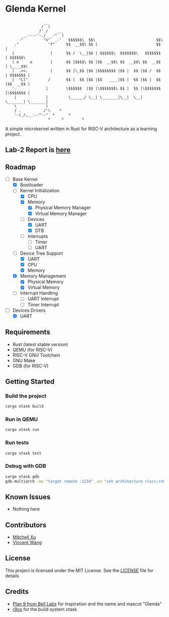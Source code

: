 # Glenda Kernel
```plaintext
                 __
                /  )
               /' /    __
        _.----'-./  _-"  )
      -"         "v"  _-'   $$$$$$\  $$\                           $$\
    ."             'Y"     $$  __$$\ $$ |                          $$ |
   |                |      $$ /  \__|$$ | $$$$$$\  $$$$$$$\   $$$$$$$ | $$$$$$\
   | o     o        |      $$ |$$$$\ $$ |$$  __$$\ $$  __$$\ $$  __$$ | \____$$\
   |  .><.          |      $$ |\_$$ |$$ |$$$$$$$$ |$$ |  $$ |$$ /  $$ | $$$$$$$ |
   |  "Ll"         /       $$ |  $$ |$$ |$$   ____|$$ |  $$ |$$ |  $$ |$$  __$$ |
   '.             |        \$$$$$$  |$$ |\$$$$$$$\ $$ |  $$ |\$$$$$$$ |\$$$$$$$ |
    |             |         \______/ \__| \_______|\__|  \__| \_______| \_______|
    \             )
    / .          /'\    *
    '-(_/,__.--^--"  *      *
                   *     *        *
```
A simple microkernel written in Rust for RISC-V architecture as a learning project.
## Lab-2 Report is [here](docs/lab-2.md)
## Roadmap
- [ ] Base Kernel
  - [x] Bootloader
  - [ ] Kernel Initialization
    - [x] CPU
    - [x] Memory
      - [x] Physical Memory Manager
      - [x] Virtual Memory Manager
    - [ ] Devices
      - [x] UART
      - [x] DTB
    - [ ] Interrupts
      - [ ] Timer
      - [ ] UART
  - [ ] Device Tree Support
    - [x] UART
    - [x] CPU
    - [x] Memory
  - [x] Memory Management
    - [x] Physical Memory
    - [x] Virtual Memory
  - [ ] Interrupt Handling
    - [ ] UART Interrupt
    - [ ] Timer Interrupt
- [ ] Devices Drivers
  - [x] UART
## Requirements
- Rust (latest stable version)
- QEMU (for RISC-V)
- RISC-V GNU Toolchain
- GNU Make
- GDB (for RISC-V)
## Getting Started
### Build the project
```sh
cargo xtask build
```
### Run in QEMU
```sh
cargo xtask run
```
### Run tests
```sh
cargo xtask test
```
### Debug with GDB
```sh
cargo xtask gdb
gdb-multiarch -ex "target remote :1234" -ex "set architecture riscv:rv64" -ex "file target/riscv64imac-unknown-none-elf/debug/glenda"
```
## Known Issues
- Nothing here

## Contributors
- [Mitchell Xu](https://github.com/zeyi2)
- [Vincent Wang](https://github.com/2018wzh)

## License
This project is licensed under the MIT License. See the [LICENSE](LICENSE) file for details

## Credits
- [Plan 9 from Bell Labs](https://plan9.io) for inspiration and the name and mascot "Glenda"
- [r9os](https://github.com/r9os/r9) for the build system xtask
